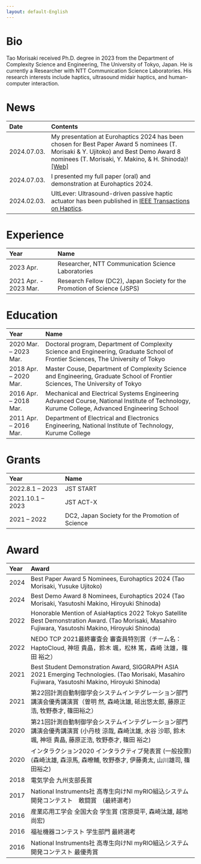 ```yaml
---
layout: default-English
---
```

# Bio
Tao Morisaki received Ph.D. degree in 2023 from the Department of Complexity Science and Engineering, The University of Tokyo, Japan. He is currently a Researcher with NTT Communication Science Laboratories. His research interests include haptics, ultrasound midair haptics, and human-computer interaction. 

# News

|Date|Contents|
| :--- | :--- |
|2024.07.03.|My presentation at Eurohaptics 2024 has been chosen for Best Paper Award 5 nominees (T. Morisaki & Y. Ujitoko) and Best Demo Award 8 nominees (T. Morisaki, Y. Makino, & H. Shinoda)! [\[Web\]](https://eurohaptics.org/ehc2024/award/)|
|2024.07.03.|I presented my full paper (oral) and demonstration at Eurohaptics 2024.|
|2024.02.03.|UltLever: Ultrasound-driven passive haptic actuator has been published in [IEEE Transactions on Haptics](https://ieeexplore.ieee.org/document/10428111).|

# Experience

|Year|Name|
| :--- | :--- |
|2023 Apr.| Researcher, NTT Communication Science Laboratories|
|2021 Apr.  - 2023 Mar.|Research Fellow (DC2), Japan Society for the Promotion of Science (JSPS)|

# Education

|Year|Name|
| :--- | :--- |
|2020 Mar. – 2023 Mar.|Doctoral program, Department of Complexity Science and Engineering, Graduate School of Frontier Sciences, The University of Tokyo|
|2018 Apr. – 2020 Mar.|Master Couse, Department of Complexity Science and Engineering, Graduate School of Frontier Sciences, The University of Tokyo|
|2016 Apr. – 2018 Mar.|Mechanical and Electrical Systems Engineering Advanced Course, National Institute of Technology, Kurume College, Advanced Engineering School|
|2011 Apr. – 2016 Mar.|Department of Electrical and Electronics Engineering, National Institute of Technology, Kurume College|

# Grants

|Year|Name|
| :--- | :--- |
| 2022.8.1 – 2023 | JST START|
| 2021.10.1 – 2023| JST ACT-X  |
|2021 – 2022|DC2, Japan Society for the Promotion of Science|

# Award

|Year|Award|
| :--- | :--- |
| 2024 | Best Paper Award 5 Nominees, Eurohaptics 2024 (Tao Morisaki, Yusuke Ujitoko) |
| 2024 | Best Demo Award 8 Nominees, Eurohaptics 2024 (Tao Morisaki, Yasutoshi Makino, Hiroyuki Shinoda)|
| 2022 |Honorable Mention of AsiaHaptics 2022 Tokyo Satellite Best Demonstration Award. (Tao Morisaki, Masahiro Fujiwara, Yasutoshi Makino, Hiroyuki Shinoda)|
| 2022 | NEDO TCP 2021最終審査会 審査員特別賞（チーム名：HaptoCloud, 神垣 貴晶，鈴木 颯，松林 篤，森崎 汰雄，篠田 裕之）|
| 2021 | Best Student Demonstration Award, SIGGRAPH ASIA 2021 Emerging Technologies. (Tao Morisaki, Masahiro Fujiwara, Yasutoshi Makino, Hiroyuki Shinoda)|
| 2021 | 第22回計測自動制御学会システムインテグレーション部門講演会優秀講演賞（曽明 然, 森崎汰雄, 砥出悠太郎, 藤原正浩, 牧野泰才, 篠田裕之）|
| 2020 | 第21回計測自動制御学会システムインテグレーション部門講演会優秀講演賞 (小丹枝 涼哉, 森崎汰雄, 水谷 沙耶, 鈴木 颯, 神垣 貴晶, 藤原正浩, 牧野泰才, 篠田 裕之)|
| 2020 | インタラクション2020 インタラクティブ発表賞 (一般投票) (森崎汰雄, 森涼馬, 森暸輔, 牧野泰才, 伊藤勇太, 山川雄司, 篠田裕之)|
| 2018 | 電気学会 九州支部長賞|
| 2017 | National Instruments社 高専生向けNI myRIO組込システム開発コンテスト　敢闘賞　(最終選考)|
| 2016 | 産業応用工学会 全国大会 学生賞 (宮原奨平, 森崎汰雄, 越地尚宏)|
| 2016 | 福祉機器コンテスト 学生部門 最終選考|
| 2016 | National Instruments社 高専生向けNI myRIO組込システム開発コンテスト 最優秀賞|
